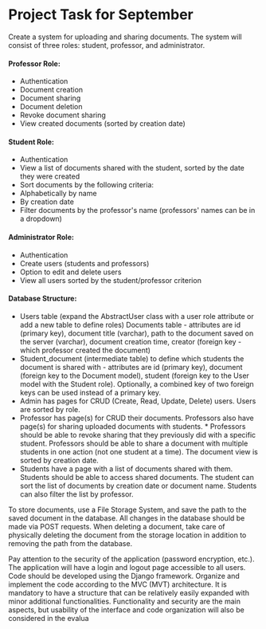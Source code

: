 # Project Task for September

Create a system for uploading and sharing documents. The system will consist of three roles: student, professor, and administrator.

#### Professor Role:

* Authentication
* Document creation
* Document sharing
* Document deletion
* Revoke document sharing
* View created documents (sorted by creation date)

#### Student Role:

* Authentication
* View a list of documents shared with the student, sorted by the date they were created
* Sort documents by the following criteria:
* Alphabetically by name
* By creation date
* Filter documents by the professor's name (professors' names can be in a dropdown)

#### Administrator Role:

* Authentication
* Create users (students and professors)
* Option to edit and delete users
* View all users sorted by the student/professor criterion

#### Database Structure:

* Users table (expand the AbstractUser class with a user role attribute or add a new table to define roles)
Documents table - attributes are id (primary key), document title (varchar), path to the document saved on the server (varchar), document creation time, creator (foreign key - which professor created the document)
* Student_document (intermediate table) to define which students the document is shared with - attributes are id (primary key), document (foreign key to the Document model), student (foreign key to the User model with the Student role). Optionally, a combined key of two foreign keys can be used instead of a primary key.
* Admin has pages for CRUD (Create, Read, Update, Delete) users. Users are sorted by role.
* Professor has page(s) for CRUD their documents. Professors also have page(s) for sharing uploaded documents with students. * Professors should be able to revoke sharing that they previously did with a specific student. Professors should be able to share a document with multiple students in one action (not one student at a time). The document view is sorted by creation date.
* Students have a page with a list of documents shared with them. Students should be able to access shared documents. The student can sort the list of documents by creation date or document name. Students can also filter the list by professor.

To store documents, use a File Storage System, and save the path to the saved document in the database. All changes in the database should be made via POST requests. When deleting a document, take care of physically deleting the document from the storage location in addition to removing the path from the database.

Pay attention to the security of the application (password encryption, etc.). The application will have a login and logout page accessible to all users. Code should be developed using the Django framework. Organize and implement the code according to the MVC (MVT) architecture. It is mandatory to have a structure that can be relatively easily expanded with minor additional functionalities. Functionality and security are the main aspects, but usability of the interface and code organization will also be considered in the evalua
